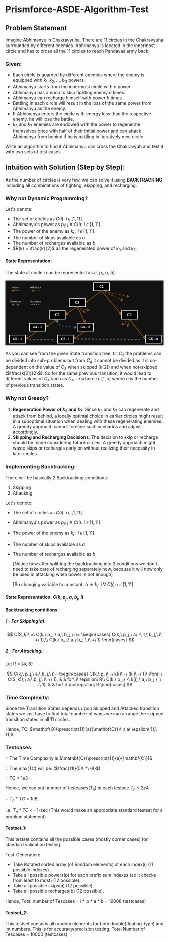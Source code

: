 # Prismforce-ASDE-Algorithm-Test

## Problem Statement
Imagine Abhimanyu in Chakravyuha. There are 11 circles in the Chakravyuha surrounded by different enemies. Abhimanyu is located in the innermost circle and has to cross all the 11 circles to reach Pandavas army back.

### Given:
- Each circle is guarded by different enemies where the enemy is equipped with $k_1, k_2, \ldots, k_{11}$ powers. 
- Abhimanyu starts from the innermost circle with $p$ power.
- Abhimanyu has a boon to skip fighting enemy $a$ times.
- Abhimanyu can recharge himself with power $b$ times.
- Battling in each circle will result in the loss of the same power from Abhimanyu as the enemy.
- If Abhimanyu enters the circle with energy less than the respective enemy, he will lose the battle.
- $k_3$ and $k_7$ enemies are endowed with the power to regenerate themselves once with half of their initial power and can attack Abhimanyu from behind if he is battling in iteratively next circle.

Write an algorithm to find if Abhimanyu can cross the Chakravyuh and test it with two sets of test cases.

## Intuition with Solution (Step by Step):
As the number of circles is very few, we can solve it using **BACKTRACKING** including all combinations of fighting, skipping, and recharging.

### Why not Dynamic Programming?
Let's denote:
* The set of circles as $C(i):\ i\ \epsilon\ [1, 11]$.
* Abhimanyu's power as $p_j:\ j\ \forall\ C(i):\ i\ \epsilon\ [1, 11]$.
* The power of the enemy as $k_i$ : $i\ \epsilon\ [1, 11]$.
* The number of skips available as $a$.
* The number of recharges available as $b$.
* $R(k) = \frac{k}{2}$ as the regenerated power of $k_3$ and $k_7$.

#### State Representation:
The state at circle $i$ can be represented as $(i,\ p_j,\ a,\ b)$.

![State Transition Tree](images/tree.png)

As you can see from the given State transition tree, till $C_3$ the problems can be divided into sub-problems but from $C_4$ it cannot be divided as it is co-dependent on the value of $C_3$ when skipped ($k[2]$) and when not-skipped ($\frac{k[2]}{2}$). So for the same previous transition, it would lead to different values of $C_4$ such as $C_4 - i$ where $i\ \epsilon\ [1, n]$ where $n$ is the number of previous transition states.

### Why not Greedy?
1. **Regeneration Power of $k_3$ and $k_7$**: Since $k_3$ and $k_7$ can regenerate and attack from behind, a locally optimal choice in earlier circles might result in a suboptimal situation when dealing with these regenerating enemies. A greedy approach cannot foresee such scenarios and adjust accordingly.
2. **Skipping and Recharging Decisions**: The decision to skip or recharge should be made considering future circles. A greedy approach might waste skips or recharges early on without realizing their necessity in later circles.

### Implementing Backtracking:

There will be basically 2 Backtracking conditions:
1) Skipping
2) Attacking

Let's denote:
* The set of circles as $C(i):\ i\ \epsilon\ [1, 11]$.
* Abhimanyu's power as $p_j:\ j\ \forall\ C(i):\ i\ \epsilon\ [1, 11]$.
* The power of the enemy as $k_i$ : $i\ \epsilon\ [1, 11]$.
* The number of skips available as $a$.
* The number of recharges available as $b$.
  
  [Notice how after splitting the backtracking into 2 conditions we don't need to take care of recharging separately now, because it will now only be used in attacking when power is not enough]
  
  [So changing variable to constant: $b\ \Longrightarrow\ b_j:\ j\ \forall\ C(i):\ i\ \epsilon\ [1, 11]$
#### State Representation: $C(k,\ p_j,\ a,\ b_j,\ i)$

#### Backtracking conditions:
##### 1 - For Skipping(a):
$$
C(S_k)\ =\ C(k,\ p_j,\ a,\ b_j,\ i)=
\begin{cases}
C(k,\ p_j,\ a\ -\ 1,\ b_j,\ i\ +\ 1),\\
C(k,\ p_j,\ a,\ b_j,\ i\ +\ 1)
\end{cases}
$$
##### 2 - For Attacking:
Let R = \{4, 8\}

$$
C(k,\ p_j,\ a,\ b_j,\ i)=
\begin{cases}
C(k,\ p_j\ -\ k[i]\ -\ (k[i\ -\ 1]\ \forall\ C(S_k)),\ a,\ b_j,\ i\ +\ 1), & & for\ i\ \epsilon\ R\\
C(k,\ p_j\ -\ k[i],\ a,\ b_j,\ i\ +\ 1), & & for\ i\ \not\epsilon\ R
\end{cases}
$$

### Time Complexity:
Since the Transition States depends upon Skipped and Attacked transition states we just have to find total number of ways we can arrange the skipped transition states in all 11 circles.

Hence, TC: $\mathbf{O}(\prescript{11}{a}{\mathbf{C}})\ :\ a\ \epsilon\ [1,\ 11]$

### Testcases:
$\because$ The Time Complexity is $\mathbf{O}(\prescript{11}{a}{\mathbf{C}})$

$\therefore$ The max(TC) will be: ($\frac{11!}{5!\ *\ 6!}$)

$\therefore$ TC < 1e3

Hence, we can put number of testcases($T_n$) in each testset: $T_n\ \leq\ 2e4$ 

$\therefore$ $T_n\ *\ TC$ < 1e8,

i.e: $T_n\ *\ TC$ <= 1-sec (This would make an appropriate standard testset for a problem statement)

#### Testset_1:
This testset contains all the possible cases (mostly corner cases) for standard validation testing.

Test-Generation:
* Take Rotated sorted array (of Random elements) at each index(i) (11 possible indexes).
* Take all possible powers(p) for each prefix sum indexes (so it checks from least to most) (12 possible).
* Take all possible skips(a) (12 possible).
* Take all possible recharges(b) (12 possible).

Hence, Total number of Tescases = i * p * a * b = 19008 (testcases)

#### Testset_2:
This testset contains all random elements for both double(floating-type) and int numbers.
This is for accuracy/precision testing.
Total Number of Tescases = 10000 (testcases)
  
